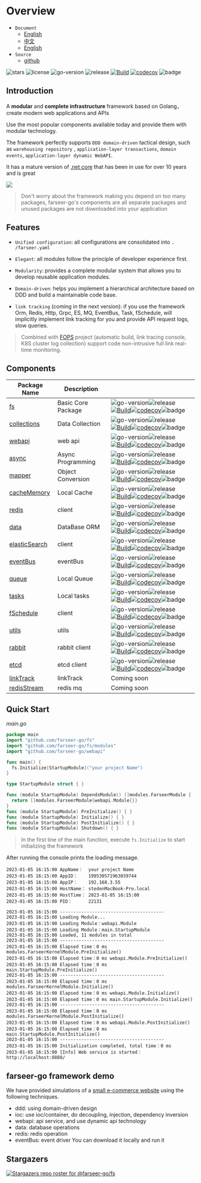 # Overview
- `Document`
  - [English](https://farseer-go.gitee.io/en-us/)
  - [中文](https://farseer-go.gitee.io/)
  - [English](https://farseer-go.github.io/doc/en-us/)
- `Source`
  - [github](https://github.com/farseer-go/fs)

![stars](https://img.shields.io/github/stars/farseer-go?style=social)
![license](https://img.shields.io/github/license/farseer-go/fs)
![go-version](https://img.shields.io/github/go-mod/go-version/farseer-go/fs)
![release](https://img.shields.io/github/v/release/farseer-go/fs)
[![Build](https://github.com/farseer-go/fs/actions/workflows/test.yml/badge.svg)](https://github.com/farseer-go/fs/actions/workflows/test.yml)
[![codecov](https://img.shields.io/codecov/c/github/farseer-go/fs)](https://codecov.io/gh/farseer-go/fs)
![badge](https://goreportcard.com/badge/github.com/farseer-go/fs)
## Introduction

A **modular** and **complete infrastructure** framework based on Golang，create modern web applications and APIs

Use the most popular components available today and provide them with modular technology.

The framework perfectly supports `DDD domain-driven` tactical design, such as `warehousing repository`
, `application-layer transactions`, `domain events`, `application-layer dynamic WebAPI`.

It has a mature version of [.net core](https://github.com/FarseerNet/Farseer.Net/) that has been in use for over 10
years and is great

![](https://farseer-go.gitee.io/images/farseer-go.png)

> Don't worry about the framework making you depend on too many packages, farseer-go's components are all separate
> packages and unused packages are not downloaded into your application

## Features

- `Unified configuration`: all configurations are consolidated into `. /farseer.yaml`

- `Elegant`: all modules follow the principle of developer experience first.

- `Modularity`: provides a complete modular system that allows you to develop reusable application modules.

- `Domain-driven`: helps you implement a hierarchical architecture based on DDD and build a maintainable code base.

- `link tracking` (coming in the next version): if you use the framework Orm, Redis, Http, Grpc, ES, MQ, EventBus, Task, fSchedule, will implicitly implement link tracking for you and provide API request logs, slow queries.

> Combined with [FOPS](https://github.com/FarseerNet/FOPS) project (automatic build, link tracing console, K8S cluster log collection) support code non-intrusive full link real-time monitoring.

## Components

| Package Name                                                 | Description        |                                                                                                                                                                                                                                                                                                                                                                                                                                                                                                                                                     |
|--------------------------------------------------------------|--------------------|-----------------------------------------------------------------------------------------------------------------------------------------------------------------------------------------------------------------------------------------------------------------------------------------------------------------------------------------------------------------------------------------------------------------------------------------------------------------------------------------------------------------------------------------------------|
| [fs](https://github.com/farseer-go/fs)                       | Basic Core Package | ![go-version](https://img.shields.io/github/go-mod/go-version/farseer-go/fs)![release](https://img.shields.io/github/v/release/farseer-go/fs)[![Build](https://github.com/farseer-go/fs/actions/workflows/test.yml/badge.svg)](https://github.com/farseer-go/fs/actions/workflows/test.yml)[![codecov](https://img.shields.io/codecov/c/github/farseer-go/fs)](https://codecov.io/gh/farseer-go/fs)![badge](https://goreportcard.com/badge/github.com/farseer-go/fs)                                                                                |
| [collections](https://github.com/farseer-go/collections)     | Data Collection    | ![go-version](https://img.shields.io/github/go-mod/go-version/farseer-go/collections)![release](https://img.shields.io/github/v/release/farseer-go/collections)[![Build](https://github.com/farseer-go/collections/actions/workflows/test.yml/badge.svg)](https://github.com/farseer-go/collections/actions/workflows/test.yml)[![codecov](https://img.shields.io/codecov/c/github/farseer-go/collections)](https://codecov.io/gh/farseer-go/collections)![badge](https://goreportcard.com/badge/github.com/farseer-go/collections)                 |
| [webapi](https://github.com/farseer-go/webapi)               | web api            | ![go-version](https://img.shields.io/github/go-mod/go-version/farseer-go/webapi)![release](https://img.shields.io/github/v/release/farseer-go/webapi)[![Build](https://github.com/farseer-go/webapi/actions/workflows/test.yml/badge.svg)](https://github.com/farseer-go/webapi/actions/workflows/test.yml)[![codecov](https://img.shields.io/codecov/c/github/farseer-go/webapi)](https://codecov.io/gh/farseer-go/webapi)![badge](https://goreportcard.com/badge/github.com/farseer-go/webapi)                                                    |
| [async](https://github.com/farseer-go/async)                 | Async Programming  | ![go-version](https://img.shields.io/github/go-mod/go-version/farseer-go/async)![release](https://img.shields.io/github/v/release/farseer-go/async)[![Build](https://github.com/farseer-go/async/actions/workflows/test.yml/badge.svg)](https://github.com/farseer-go/async/actions/workflows/test.yml)[![codecov](https://img.shields.io/codecov/c/github/farseer-go/async)](https://codecov.io/gh/farseer-go/async)![badge](https://goreportcard.com/badge/github.com/farseer-go/async)                                                           | 
| [mapper](https://github.com/farseer-go/mapper)               | Object Conversion  | ![go-version](https://img.shields.io/github/go-mod/go-version/farseer-go/mapper)![release](https://img.shields.io/github/v/release/farseer-go/mapper)[![Build](https://github.com/farseer-go/mapper/actions/workflows/test.yml/badge.svg)](https://github.com/farseer-go/mapper/actions/workflows/test.yml)[![codecov](https://img.shields.io/codecov/c/github/farseer-go/mapper)](https://codecov.io/gh/farseer-go/mapper)![badge](https://goreportcard.com/badge/github.com/farseer-go/mapper)                                                    | 
| [cacheMemory](https://github.com/farseer-go/cacheMemory)     | Local Cache        | ![go-version](https://img.shields.io/github/go-mod/go-version/farseer-go/cacheMemory)![release](https://img.shields.io/github/v/release/farseer-go/cacheMemory)[![Build](https://github.com/farseer-go/cacheMemory/actions/workflows/test.yml/badge.svg)](https://github.com/farseer-go/cacheMemory/actions/workflows/test.yml)[![codecov](https://img.shields.io/codecov/c/github/farseer-go/cacheMemory)](https://codecov.io/gh/farseer-go/cacheMemory)![badge](https://goreportcard.com/badge/github.com/farseer-go/cacheMemory)                 |
| [redis](https://github.com/farseer-go/redis)                 | client             | ![go-version](https://img.shields.io/github/go-mod/go-version/farseer-go/redis)![release](https://img.shields.io/github/v/release/farseer-go/redis)[![Build](https://github.com/farseer-go/redis/actions/workflows/build.yml/badge.svg)](https://github.com/farseer-go/redis/actions/workflows/build.yml)[![codecov](https://img.shields.io/codecov/c/github/farseer-go/redis)](https://codecov.io/gh/farseer-go/redis)![badge](https://goreportcard.com/badge/github.com/farseer-go/redis)                                                         |
| [data](https://github.com/farseer-go/data)                   | DataBase ORM       | ![go-version](https://img.shields.io/github/go-mod/go-version/farseer-go/data)![release](https://img.shields.io/github/v/release/farseer-go/data)[![Build](https://github.com/farseer-go/data/actions/workflows/build.yml/badge.svg)](https://github.com/farseer-go/data/actions/workflows/build.yml)[![codecov](https://img.shields.io/codecov/c/github/farseer-go/data)](https://codecov.io/gh/farseer-go/data)![badge](https://goreportcard.com/badge/github.com/farseer-go/data)                                                                | 
| [elasticSearch](https://github.com/farseer-go/elasticSearch) | client             | ![go-version](https://img.shields.io/github/go-mod/go-version/farseer-go/elasticSearch)![release](https://img.shields.io/github/v/release/farseer-go/elasticSearch)[![Build](https://github.com/farseer-go/elasticSearch/actions/workflows/build.yml/badge.svg)](https://github.com/farseer-go/elasticSearch/actions/workflows/build.yml)[![codecov](https://img.shields.io/codecov/c/github/farseer-go/elasticSearch)](https://codecov.io/gh/farseer-go/elasticSearch)![badge](https://goreportcard.com/badge/github.com/farseer-go/elasticSearch) | 
| [eventBus](https://github.com/farseer-go/eventBus)           | eventBus           | ![go-version](https://img.shields.io/github/go-mod/go-version/farseer-go/eventBus)![release](https://img.shields.io/github/v/release/farseer-go/eventBus)[![Build](https://github.com/farseer-go/eventBus/actions/workflows/test.yml/badge.svg)](https://github.com/farseer-go/eventBus/actions/workflows/test.yml)[![codecov](https://img.shields.io/codecov/c/github/farseer-go/eventBus)](https://codecov.io/gh/farseer-go/eventBus)![badge](https://goreportcard.com/badge/github.com/farseer-go/eventBus)                                      | 
| [queue](https://github.com/farseer-go/queue)                 | Local Queue        | ![go-version](https://img.shields.io/github/go-mod/go-version/farseer-go/queue)![release](https://img.shields.io/github/v/release/farseer-go/queue)[![Build](https://github.com/farseer-go/queue/actions/workflows/test.yml/badge.svg)](https://github.com/farseer-go/queue/actions/workflows/test.yml)[![codecov](https://img.shields.io/codecov/c/github/farseer-go/queue)](https://codecov.io/gh/farseer-go/queue)![badge](https://goreportcard.com/badge/github.com/farseer-go/queue)                                                           | 
| [tasks](https://github.com/farseer-go/tasks)                 | Local tasks        | ![go-version](https://img.shields.io/github/go-mod/go-version/farseer-go/tasks)![release](https://img.shields.io/github/v/release/farseer-go/tasks)[![Build](https://github.com/farseer-go/tasks/actions/workflows/test.yml/badge.svg)](https://github.com/farseer-go/tasks/actions/workflows/test.yml)[![codecov](https://img.shields.io/codecov/c/github/farseer-go/tasks)](https://codecov.io/gh/farseer-go/tasks)![badge](https://goreportcard.com/badge/github.com/farseer-go/tasks)                                                           | 
| [fSchedule](https://github.com/farseer-go/fSchedule)         | client             | ![go-version](https://img.shields.io/github/go-mod/go-version/farseer-go/fSchedule)![release](https://img.shields.io/github/v/release/farseer-go/fSchedule)[![Build](https://github.com/farseer-go/fSchedule/actions/workflows/build.yml/badge.svg)](https://github.com/farseer-go/fSchedule/actions/workflows/build.yml)[![codecov](https://img.shields.io/codecov/c/github/farseer-go/fSchedule)](https://codecov.io/gh/farseer-go/fSchedule)![badge](https://goreportcard.com/badge/github.com/farseer-go/fSchedule)                             | 
| [utils](https://github.com/farseer-go/utils)                 | utils              | ![go-version](https://img.shields.io/github/go-mod/go-version/farseer-go/utils)![release](https://img.shields.io/github/v/release/farseer-go/utils)[![Build](https://github.com/farseer-go/utils/actions/workflows/test.yml/badge.svg)](https://github.com/farseer-go/utils/actions/workflows/test.yml)[![codecov](https://img.shields.io/codecov/c/github/farseer-go/utils)](https://codecov.io/gh/farseer-go/utils)![badge](https://goreportcard.com/badge/github.com/farseer-go/utils)                                                           |
| [rabbit](https://github.com/farseer-go/rabbit)               | rabbit client      | ![go-version](https://img.shields.io/github/go-mod/go-version/farseer-go/rabbit)![release](https://img.shields.io/github/v/release/farseer-go/rabbit)[![Build](https://github.com/farseer-go/rabbit/actions/workflows/build.yml/badge.svg)](https://github.com/farseer-go/rabbit/actions/workflows/build.yml)[![codecov](https://img.shields.io/codecov/c/github/farseer-go/rabbit)](https://codecov.io/gh/farseer-go/rabbit)![badge](https://goreportcard.com/badge/github.com/farseer-go/rabbit)                                                  |
| [etcd](https://github.com/farseer-go/etcd)                   | etcd client        | ![go-version](https://img.shields.io/github/go-mod/go-version/farseer-go/etcd)![release](https://img.shields.io/github/v/release/farseer-go/etcd)[![Build](https://github.com/farseer-go/etcd/actions/workflows/build.yml/badge.svg)](https://github.com/farseer-go/etcd/actions/workflows/build.yml)[![codecov](https://img.shields.io/codecov/c/github/farseer-go/etcd)](https://codecov.io/gh/farseer-go/etcd)![badge](https://goreportcard.com/badge/github.com/farseer-go/etcd)                                                                |
| [linkTrack](https://github.com/farseer-go/linkTrack)         | linkTrack          | Coming soon                                                                                                                                                                                                                                                                                                                                                                                                                                                                                                                                         |
| [redisStream](https://github.com/farseer-go/redisStream)     | redis mq           | Coming soon                                                                                                                                                                                                                                                                                                                                                                                                                                                                                                                                         |

## Quick Start

_main.go_
```go
package main
import "github.com/farseer-go/fs"
import "github.com/farseer-go/fs/modules"
import "github.com/farseer-go/webapi"

func main() {
  fs.Initialize[StartupModule]("your project Name")
}

type StartupModule struct { }

func (module StartupModule) DependsModule() []modules.FarseerModule {
  return []modules.FarseerModule{webapi.Module{}}
}
func (module StartupModule) PreInitialize() { }
func (module StartupModule) Initialize() { }
func (module StartupModule) PostInitialize() { }
func (module StartupModule) Shutdown() { }
```

> In the first line of the main function, execute `fs.Initialize` to start initializing the framework

After running the console prints the loading message.

```
2023-01-05 16:15:00 AppName：  your project Name
2023-01-05 16:15:00 AppID：    199530571963039744
2023-01-05 16:15:00 AppIP：    192.168.3.55
2023-01-05 16:15:00 HostName： stedenMacBook-Pro.local
2023-01-05 16:15:00 HostTime： 2023-01-05 16:15:00
2023-01-05 16:15:00 PID：      22131

2023-01-05 16:15:00 ---------------------------------------
2023-01-05 16:15:00 Loading Module...
2023-01-05 16:15:00 Loading Module：webapi.Module
2023-01-05 16:15:00 Loading Module：main.StartupModule
2023-01-05 16:15:00 Loaded, 11 modules in total
2023-01-05 16:15:00 ---------------------------------------
2023-01-05 16:15:00 Elapsed time：0 ms modules.FarseerKernelModule.PreInitialize()
2023-01-05 16:15:00 Elapsed time：0 ms webapi.Module.PreInitialize()
2023-01-05 16:15:00 Elapsed time：0 ms main.StartupModule.PreInitialize()
2023-01-05 16:15:00 ---------------------------------------
2023-01-05 16:15:00 Elapsed time：0 ms modules.FarseerKernelModule.Initialize()
2023-01-05 16:15:00 Elapsed time：0 ms webapi.Module.Initialize()
2023-01-05 16:15:00 Elapsed time：0 ms main.StartupModule.Initialize()
2023-01-05 16:15:00 ---------------------------------------
2023-01-05 16:15:00 Elapsed time：0 ms modules.FarseerKernelModule.PostInitialize()
2023-01-05 16:15:00 Elapsed time：0 ms webapi.Module.PostInitialize()
2023-01-05 16:15:00 Elapsed time：0 ms main.StartupModule.PostInitialize()
2023-01-05 16:15:00 ---------------------------------------
2023-01-05 16:15:00 Initialization completed, total time：0 ms 
2023-01-05 16:15:00 [Info] Web service is started：http://localhost:8888/
```

## farseer-go framework demo
We have provided simulations of a [small e-commerce website](https://github.com/farseer-go/demo/tree/main/shopping) using the following techniques.
* ddd: using domain-driven design
* ioc: use ioc/container, do decoupling, injection, dependency inversion
* webapi: api service, and use dynamic api technology
* data: database operations
* redis: redis operation
* eventBus: event driver
  You can download it locally and run it


## Stargazers

[![Stargazers repo roster for @farseer-go/fs](https://reporoster.com/stars/farseer-go/fs)](https://github.com/farseer-go/fs/stargazers)

